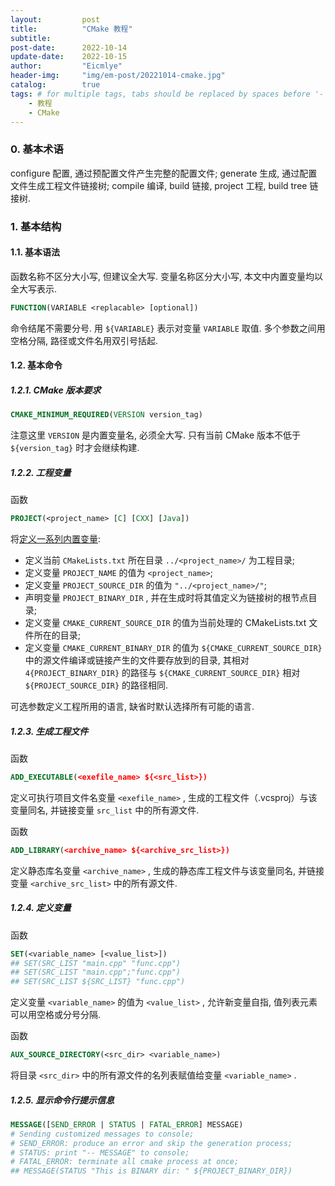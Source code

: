 ```yaml
---
layout:         post
title:          "CMake 教程"
subtitle:   	
post-date:      2022-10-14
update-date:    2022-10-15
author:         "Eicmlye"
header-img:     "img/em-post/20221014-cmake.jpg"
catalog:        true
tags: # for multiple tags, tabs should be replaced by spaces before '-';
    - 教程
    - CMake
---
```


### 0. 基本术语

configure 配置, 通过预配置文件产生完整的配置文件;
generate 生成, 通过配置文件生成工程文件链接树;
compile 编译, build 链接, project 工程, build tree 链接树. 

### 1. 基本结构

#### 1.1. 基本语法

函数名称不区分大小写, 但建议全大写. 变量名称区分大小写, 本文中内置变量均以全大写表示. 

```cmake
FUNCTION(VARIABLE <replacable> [optional])
```

命令结尾不需要分号. 用 `${VARIABLE}` 表示对变量 `VARIABLE` 取值. 多个参数之间用空格分隔, 路径或文件名用双引号括起. 

#### 1.2. 基本命令

##### 1.2.1. CMake 版本要求

```cmake
CMAKE_MINIMUM_REQUIRED(VERSION version_tag)
```

注意这里 `VERSION` 是内置变量名, 必须全大写. 只有当前 CMake 版本不低于 `${version_tag}` 时才会继续构建. 

##### 1.2.2. 工程变量

函数

```cmake
PROJECT(<project_name> [C] [CXX] [Java])
```

将[定义一系列内置变量](https://gitlab.kitware.com/cmake/community/-/wikis/doc/cmake/Useful-Variables): 
- 定义当前 `CMakeLists.txt` 所在目录 `../<project_name>/` 为工程目录;
- 定义变量 `PROJECT_NAME` 的值为 `<project_name>`;
- 定义变量 `PROJECT_SOURCE_DIR` 的值为 `"../<project_name>/"`;
- 声明变量 `PROJECT_BINARY_DIR` , 并在生成时将其值定义为链接树的根节点目录;
- 定义变量 `CMAKE_CURRENT_SOURCE_DIR` 的值为当前处理的 CMakeLists.txt 文件所在的目录;
- 定义变量 `CMAKE_CURRENT_BINARY_DIR` 的值为 `${CMAKE_CURRENT_SOURCE_DIR}` 中的源文件编译或链接产生的文件要存放到的目录, 其相对 `4{PROJECT_BINARY_DIR}` 的路径与 `${CMAKE_CURRENT_SOURCE_DIR}` 相对 `${PROJECT_SOURCE_DIR}` 的路径相同.

可选参数定义工程所用的语言, 缺省时默认选择所有可能的语言. 

##### 1.2.3. 生成工程文件

函数

```cmake
ADD_EXECUTABLE(<exefile_name> ${<src_list>})
```

定义可执行项目文件名变量 `<exefile_name>` , 生成的工程文件（.vcsproj）与该变量同名, 并链接变量 `src_list` 中的所有源文件. 

函数

```cmake
ADD_LIBRARY(<archive_name> ${<archive_src_list>})
```

定义静态库名变量 `<archive_name>` , 生成的静态库工程文件与该变量同名, 并链接变量 `<archive_src_list>` 中的所有源文件. 

##### 1.2.4. 定义变量

函数

```cmake
SET(<variable_name> [<value_list>])
## SET(SRC_LIST "main.cpp" "func.cpp")
## SET(SRC_LIST "main.cpp";"func.cpp")
## SET(SRC_LIST ${SRC_LIST} "func.cpp")
```

定义变量 `<variable_name>` 的值为 `<value_list>` , 允许新变量自指, 值列表元素可以用空格或分号分隔. 

函数

```cmake
AUX_SOURCE_DIRECTORY(<src_dir> <variable_name>)
```

将目录 `<src_dir>` 中的所有源文件的名列表赋值给变量 `<variable_name>` .

##### 1.2.5. 显示命令行提示信息

```cmake
MESSAGE([SEND_ERROR | STATUS | FATAL_ERROR] MESSAGE)
# Sending customized messages to console;
# SEND_ERROR: produce an error and skip the generation process;
# STATUS: print "-- MESSAGE" to console;
# FATAL_ERROR: terminate all cmake process at once;
## MESSAGE(STATUS "This is BINARY dir: " ${PROJECT_BINARY_DIR})
```

